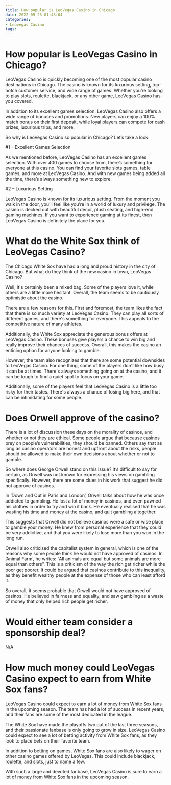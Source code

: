 ```yaml
---
title: How popular is LeoVegas Casino in Chicago
date: 2022-09-23 01:43:04
categories:
- Leovegas Casino
tags:
---
```



#  How popular is LeoVegas Casino in Chicago?

LeoVegas Casino is quickly becoming one of the most popular casino destinations in Chicago. The casino is known for its luxurious setting, top-notch customer service, and wide range of games. Whether you’re looking to play slots, roulette, blackjack, or any other game, LeoVegas Casino has you covered.

In addition to its excellent games selection, LeoVegas Casino also offers a wide range of bonuses and promotions. New players can enjoy a 100% match bonus on their first deposit, while loyal players can compete for cash prizes, luxurious trips, and more.

So why is LeoVegas Casino so popular in Chicago? Let’s take a look:

#1 – Excellent Games Selection

As we mentioned before, LeoVegas Casino has an excellent games selection. With over 400 games to choose from, there’s something for everyone at this casino. You can find your favorite slots games, table games, and more at LeoVegas Casino. And with new games being added all the time, there’s always something new to explore.

#2 – Luxurious Setting

LeoVegas Casino is known for its luxurious setting. From the moment you walk in the door, you’ll feel like you’re in a world of luxury and privilege. The casino is decked out with beautiful décor, plush seating, and high-end gaming machines. If you want to experience gaming at its finest, then LeoVegas Casino is definitely the place for you.

#  What do the White Sox think of LeoVegas Casino?

The Chicago White Sox have had a long and proud history in the city of Chicago. But what do they think of the new casino in town, LeoVegas Casino?

Well, it's certainly been a mixed bag. Some of the players love it, while others are a little more hesitant. Overall, the team seems to be cautiously optimistic about the casino.

There are a few reasons for this. First and foremost, the team likes the fact that there is so much variety at LeoVegas Casino. They can play all sorts of different games, and there's something for everyone. This appeals to the competitive nature of many athletes.

Additionally, the White Sox appreciate the generous bonus offers at LeoVegas Casino. These bonuses give players a chance to win big and really improve their chances of success. Overall, this makes the casino an enticing option for anyone looking to gamble.

However, the team also recognizes that there are some potential downsides to LeoVegas Casino. For one thing, some of the players don't like how busy it can be at times. There's always something going on at the casino, and it can be tough to find a quiet spot to focus on your game.

Additionally, some of the players feel that LeoVegas Casino is a little too risky for their tastes. There's always a chance of losing big here, and that can be intimidating for some people.

#  Does Orwell approve of the casino?

There is a lot of discussion these days on the morality of casinos, and whether or not they are ethical. Some people argue that because casinos prey on people’s vulnerabilities, they should be banned. Others say that as long as casino operators are honest and upfront about the risks, people should be allowed to make their own decisions about whether or not to gamble.

So where does George Orwell stand on this issue? It’s difficult to say for certain, as Orwell was not known for expressing his views on gambling specifically. However, there are some clues in his work that suggest he did not approve of casinos.

In ‘Down and Out in Paris and London’, Orwell talks about how he was once addicted to gambling. He lost a lot of money in casinos, and even pawned his clothes in order to try and win it back. He eventually realised that he was wasting his time and money at the casino, and quit gambling altogether.

This suggests that Orwell did not believe casinos were a safe or wise place to gamble your money. He knew from personal experience that they could be very addictive, and that you were likely to lose more than you won in the long run.

Orwell also criticised the capitalist system in general, which is one of the reasons why some people think he would not have approved of casinos. In ‘Animal Farm’, he writes: “All animals are equal but some animals are more equal than others”. This is a criticism of the way the rich get richer while the poor get poorer. It could be argued that casinos contribute to this inequality, as they benefit wealthy people at the expense of those who can least afford it.

So overall, it seems probable that Orwell would not have approved of casinos. He believed in fairness and equality, and saw gambling as a waste of money that only helped rich people get richer.

#  Would either team consider a sponsorship deal?

N/A

#  How much money could LeoVegas Casino expect to earn from White Sox fans?

LeoVegas Casino could expect to earn a lot of money from White Sox fans in the upcoming season. The team has had a lot of success in recent years, and their fans are some of the most dedicated in the league.

The White Sox have made the playoffs two out of the last three seasons, and their passionate fanbase is only going to grow in size. LeoVegas Casino could expect to see a lot of betting activity from White Sox fans, as they look to place bets on their favorite team.

In addition to betting on games, White Sox fans are also likely to wager on other casino games offered by LeoVegas. This could include blackjack, roulette, and slots, just to name a few.

With such a large and devoted fanbase, LeoVegas Casino is sure to earn a lot of money from White Sox fans in the upcoming season.